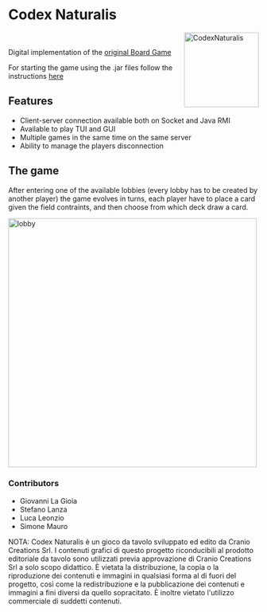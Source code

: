 # Codex Naturalis

  <img src="CodexNaturalis/assets/logo.png" alt="CodexNaturalis" width="150" align="right"/>
<br>

Digital implementation of the [original Board Game](https://boardgamegeek.com/boardgame/314503/codex-naturalis)


For starting the game using the .jar files follow the instructions [here](/CodexNaturalis/HOWTOSTART.md)

## Features

- Client-server connection available both on Socket and Java RMI
- Available to play TUI and GUI
- Multiple games in the same time on the same server
- Ability to manage the players disconnection

## The game
   After entering one of the available lobbies (every lobby has to be created by another player) the game evolves in turns, each player have to place a card given the field contraints, and then choose from which deck draw a card. 

   <img src="CodexNaturalis/assets/game.png" alt="lobby" width="500" />



### Contributors

- Giovanni La Gioia
- Stefano Lanza
- Luca Leonzio
- Simone Mauro




NOTA: Codex Naturalis è un gioco da tavolo sviluppato ed edito da Cranio Creations Srl. I contenuti grafici di questo progetto riconducibili al prodotto editoriale da tavolo sono utilizzati previa approvazione di Cranio Creations Srl a solo scopo didattico. È vietata la distribuzione, la copia o la riproduzione dei contenuti e immagini in qualsiasi forma al di fuori del progetto, così come la redistribuzione e la pubblicazione dei contenuti e immagini a fini diversi da quello sopracitato. È inoltre vietato l'utilizzo commerciale di suddetti contenuti.




